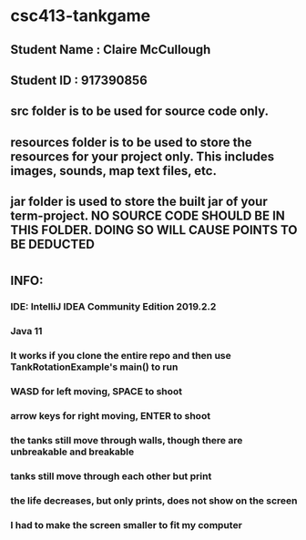 # csc413-tankgame

## Student Name  :  Claire McCullough
## Student ID    :  917390856


## src folder is to be used for source code only.

## resources folder is to be used to store the resources for your project only. This includes images, sounds, map text files, etc.

## jar folder is used to store the built jar of your term-project. NO SOURCE CODE SHOULD BE IN THIS FOLDER. DOING SO WILL CAUSE POINTS TO BE DEDUCTED

#
#

## INFO:

### IDE: IntelliJ IDEA Community Edition 2019.2.2
### Java 11
### It works if you clone the entire repo and then use TankRotationExample's main() to run
### WASD for left moving, SPACE to shoot
### arrow keys for right moving, ENTER to shoot
### the tanks still move through walls, though there are unbreakable and breakable
### tanks still move through each other but print
### the life decreases, but only prints, does not show on the screen
### I had to make the screen smaller to fit my computer

